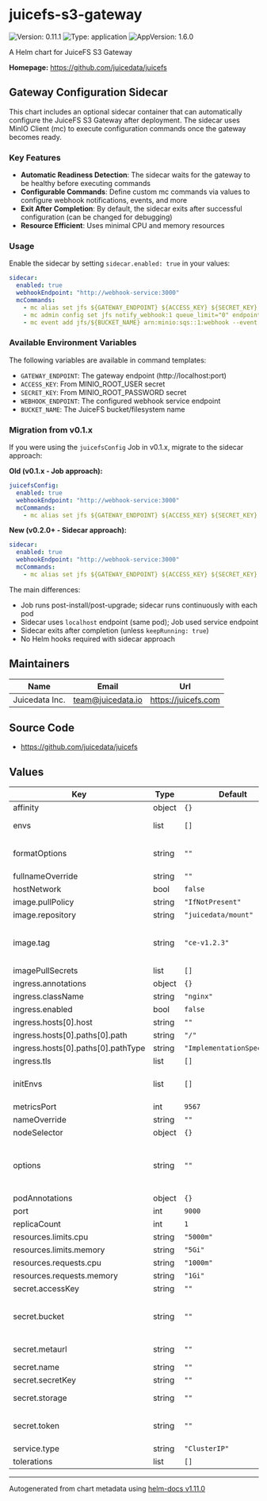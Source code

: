 # juicefs-s3-gateway

![Version: 0.11.1](https://img.shields.io/badge/Version-0.11.1-informational?style=flat-square) ![Type: application](https://img.shields.io/badge/Type-application-informational?style=flat-square) ![AppVersion: 1.6.0](https://img.shields.io/badge/AppVersion-1.6.0-informational?style=flat-square)

A Helm chart for JuiceFS S3 Gateway

**Homepage:** <https://github.com/juicedata/juicefs>

## Gateway Configuration Sidecar

This chart includes an optional sidecar container that can automatically configure the JuiceFS S3 Gateway after deployment. The sidecar uses MinIO Client (mc) to execute configuration commands once the gateway becomes ready.

### Key Features

- **Automatic Readiness Detection**: The sidecar waits for the gateway to be healthy before executing commands
- **Configurable Commands**: Define custom mc commands via values to configure webhook notifications, events, and more
- **Exit After Completion**: By default, the sidecar exits after successful configuration (can be changed for debugging)
- **Resource Efficient**: Uses minimal CPU and memory resources

### Usage

Enable the sidecar by setting `sidecar.enabled: true` in your values:

```yaml
sidecar:
  enabled: true
  webhookEndpoint: "http://webhook-service:3000"
  mcCommands:
    - mc alias set jfs ${GATEWAY_ENDPOINT} ${ACCESS_KEY} ${SECRET_KEY}
    - mc admin config set jfs notify_webhook:1 queue_limit="0" endpoint="${WEBHOOK_ENDPOINT}" queue_dir="/juicefs-queue"
    - mc event add jfs/${BUCKET_NAME} arn:minio:sqs::1:webhook --event put,delete
```

### Available Environment Variables

The following variables are available in command templates:

- `GATEWAY_ENDPOINT`: The gateway endpoint (http://localhost:port)
- `ACCESS_KEY`: From MINIO_ROOT_USER secret
- `SECRET_KEY`: From MINIO_ROOT_PASSWORD secret
- `WEBHOOK_ENDPOINT`: The configured webhook service endpoint
- `BUCKET_NAME`: The JuiceFS bucket/filesystem name

### Migration from v0.1.x

If you were using the `juicefsConfig` Job in v0.1.x, migrate to the sidecar approach:

**Old (v0.1.x - Job approach):**
```yaml
juicefsConfig:
  enabled: true
  webhookEndpoint: "http://webhook-service:3000"
  mcCommands:
    - mc alias set jfs ${GATEWAY_ENDPOINT} ${ACCESS_KEY} ${SECRET_KEY}
```

**New (v0.2.0+ - Sidecar approach):**
```yaml
sidecar:
  enabled: true
  webhookEndpoint: "http://webhook-service:3000"
  mcCommands:
    - mc alias set jfs ${GATEWAY_ENDPOINT} ${ACCESS_KEY} ${SECRET_KEY}
```

The main differences:
- Job runs post-install/post-upgrade; sidecar runs continuously with each pod
- Sidecar uses `localhost` endpoint (same pod); Job used service endpoint
- Sidecar exits after completion (unless `keepRunning: true`)
- No Helm hooks required with sidecar approach

## Maintainers

| Name | Email | Url |
| ---- | ------ | --- |
| Juicedata Inc. | <team@juicedata.io> | <https://juicefs.com> |

## Source Code

* <https://github.com/juicedata/juicefs>

## Values

| Key | Type | Default | Description |
|-----|------|---------|-------------|
| affinity | object | `{}` |  |
| envs | list | `[]` | Environment variables for the gateway container Example:  - name: JFSCHAN    value: "gluster" |
| formatOptions | string | `""` | JuiceFS format options. Separated by spaces Example: "--inodes=1000000 --block-size=4M" Ref: https://juicefs.com/docs/community/command_reference#format |
| fullnameOverride | string | `""` |  |
| hostNetwork | bool | `false` |  |
| image.pullPolicy | string | `"IfNotPresent"` |  |
| image.repository | string | `"juicedata/mount"` |  |
| image.tag | string | `"ce-v1.2.3"` | Overrides the image tag which defaults to the chart appVersion. For JuiceFS Community Edition, use ce-vx.x.x style tags For JuiceFS Enterprise Edition, use ee-vx.x.x style tags Find the latest built images in our docker image repo: https://hub.docker.com/r/juicedata/mount |
| imagePullSecrets | list | `[]` |  |
| ingress.annotations | object | `{}` |  |
| ingress.className | string | `"nginx"` |  |
| ingress.enabled | bool | `false` |  |
| ingress.hosts[0].host | string | `""` |  |
| ingress.hosts[0].paths[0].path | string | `"/"` |  |
| ingress.hosts[0].paths[0].pathType | string | `"ImplementationSpecific"` |  |
| ingress.tls | list | `[]` |  |
| initEnvs | list | `[]` | Environment variables for init containers Example:  - name: GOOGLE_APPLICATION_CREDENTIALS    value: "/root/.config/gcloud/application_default_credentials.json" |
| metricsPort | int | `9567` |  |
| nameOverride | string | `""` |  |
| nodeSelector | object | `{}` |  |
| options | string | `""` | Gateway Options. Separated by spaces Example: "--get-timeout=60 --put-timeout=60" CE Ref: https://juicefs.com/docs/community/command_reference#gateway EE Ref: https://juicefs.com/docs/cloud/reference/command_reference/#gateway |
| podAnnotations | object | `{}` |  |
| port | int | `9000` |  |
| replicaCount | int | `1` |  |
| resources.limits.cpu | string | `"5000m"` |  |
| resources.limits.memory | string | `"5Gi"` |  |
| resources.requests.cpu | string | `"1000m"` |  |
| resources.requests.memory | string | `"1Gi"` |  |
| secret.accessKey | string | `""` | Access key for object storage |
| secret.bucket | string | `""` | Object storage bucket or full endpoint CE Ref: https://juicefs.com/docs/community/how_to_setup_object_storage EE Ref (see --bucket): https://juicefs.com/docs/cloud/reference/command_reference/#auth |
| secret.metaurl | string | `""` | Connection URL for metadata engine (e.g. Redis) Ref: https://juicefs.com/docs/community/databases_for_metadata |
| secret.name | string | `""` | The JuiceFS file system name. |
| secret.secretKey | string | `""` | Secret key for object storage |
| secret.storage | string | `""` | Object storage type, such as `s3`, `gs`, `oss` Ref: https://juicefs.com/docs/community/how_to_setup_object_storage |
| secret.token | string | `""` | JuiceFS Enterprise Edition file system token, if this token is specified, this helm chart then assumes JuiceFS EE and neglect all CE configurations |
| service.type | string | `"ClusterIP"` |  |
| tolerations | list | `[]` |  |

----------------------------------------------
Autogenerated from chart metadata using [helm-docs v1.11.0](https://github.com/norwoodj/helm-docs/releases/v1.11.0)
